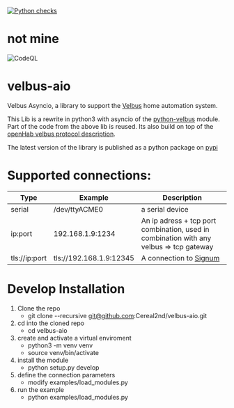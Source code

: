 [![Python checks](https://github.com/ggaljoen/velbus-aio/actions/workflows/main.yml/badge.svg)](https://github.com/ggaljoen/velbus-aio/actions/workflows/main.yml)
# not mine
![CodeQL](https://github.com/Cereal2nd/velbus-aio/workflows/CodeQL/badge.svg)


# velbus-aio

Velbus Asyncio, a library to support the [Velbus](https://www.velbus.eu/) home automation system.

This Lib is a rewrite in python3 with asyncio of the [python-velbus](https://github.com/thomasdelaet/python-velbus/) module.
Part of the code from the above lib is reused.
Its also build on top of the [openHab velbus protocol description](https://github.com/StefCoene/moduleprotocol).

The latest version of the library is published as a python package on [pypi](https://pypi.org/project/velbus-aio/)

# Supported connections:

| Type          | Example                 | Description                                                                             |
| ------------- | ----------------------- | --------------------------------------------------------------------------------------- |
| serial        | /dev/ttyACME0           | a serial device                                                                         |
| ip:port       | 192.168.1.9:1234        | An ip adress + tcp port combination, used in combination with any velbus => tcp gateway |
| tls://ip:port | tls://192.168.1.9:12345 | A connection to [Signum](https://www.velbus.eu/products/view/?id=458140)                |

# Develop Installation

1. Clone the repo
   - git clone --recursive git@github.com:Cereal2nd/velbus-aio.git
2. cd into the cloned repo
   - cd velbus-aio
3. create and activate a virtual enviroment
   - python3 -m venv venv
   - source venv/bin/activate
4. install the module
   - python setup.py develop
5. define the connection parameters
   - modify examples/load_modules.py
6. run the example
   - python examples/load_modules.py

